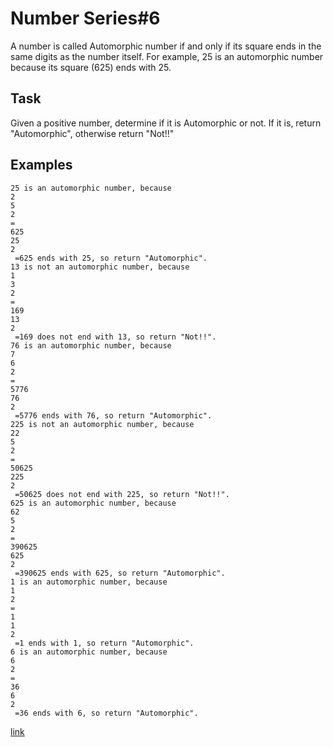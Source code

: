 # Number Series#6

A number is called Automorphic number if and only if its square ends in the same digits as the number itself. For example, 25 is an automorphic number because its square (625) ends with 25.

## Task
Given a positive number, determine if it is Automorphic or not. If it is, return "Automorphic", otherwise return "Not!!"

## Examples
```
25 is an automorphic number, because 
2
5
2
=
625
25 
2
 =625 ends with 25, so return "Automorphic".
13 is not an automorphic number, because 
1
3
2
=
169
13 
2
 =169 does not end with 13, so return "Not!!".
76 is an automorphic number, because 
7
6
2
=
5776
76 
2
 =5776 ends with 76, so return "Automorphic".
225 is not an automorphic number, because 
22
5
2
=
50625
225 
2
 =50625 does not end with 225, so return "Not!!".
625 is an automorphic number, because 
62
5
2
=
390625
625 
2
 =390625 ends with 625, so return "Automorphic".
1 is an automorphic number, because 
1
2
=
1
1 
2
 =1 ends with 1, so return "Automorphic".
6 is an automorphic number, because 
6
2
=
36
6 
2
 =36 ends with 6, so return "Automorphic".
```

[link](https://www.codewars.com/kata/5a58d889880385c2f40000aa/train/javascript)